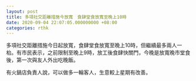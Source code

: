 ```yaml
---
layout: post
title: 多項社交距離措施今放寬　食肆堂食放寬至晚上10時
date: 2020-09-04 22:07:05.000000000 +08:00
categories: rthk
---
```


多項社交距離措施今日起放寬，食肆堂食放寬至晚上10時，但繼續最多兩人一枱。有市民表示，之前限制至晚上9時，放工後食肆快關門，今晚是放寬晚市堂食後，第一次與友人外出吃晚飯。

有火鍋店負責人說，可以做多一輪客人，生意較上星期有改善。
